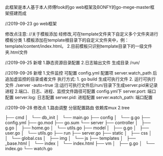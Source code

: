 此框架是本人基于本人师傅fook的go web框架及BONFY的go-mege-master框架搭建而成

//2019-09-23
go web框架


修改点注意:
//关于模板添加
经修改,可在template文件夹下自定义多个文件夹进行模板分类
1.模板添加在template根目录下的自定义文件夹中，例：template/content/index.html。
2.目前模板只识别template目录下的一级文件夹.html文件


//2019-09-25
新增
1.静态资源目录配置
2.日志输出文件 生成目录 /run/

//2019-09-26
新增
1.文件监控
    可配置 config.yml 配置项 server.watch_path 后追加虚监控的目录或者文件
    执行方式: 1. go build 生成可执行文件 2. 运行可执行文件 ./server -auto=true  注:运行可执行文件后/run/目录下生成server.pid来记录进程
2.端口、日志、进程、监控文件路径可配置
    config.yml下
    server.port:       端口配置
    server.log:        日志配置
    server.pid:        进程配置
    server.watch_path: 端口配置

//2019-09-28
修改点
1.路由调整
    分层配置路由 依赖库mux
2.tree

├── cmd
│   └── db_init
│       └── main.go
├── config
│   └── g.go
├── config.yml
├── go.mod
├── go.sum
└── server
    ├── controller
    │   ├── g.go
    │   ├── home.go
    │   └── utils.go
    ├── model
    │   ├── g.go
    │   ├── user.go
    │   └── utils.go
    ├── run
    ├── server.go
    ├── static
    │   ├── css
    │   │   └── global.css
    │   ├── img
    │   └── js
    ├── templates
    │   ├── _base.html
    │   └── index
    │       └── index.html
    ├── vm
    │   ├── g.go
    │   └── index.go
    └── watch.go
